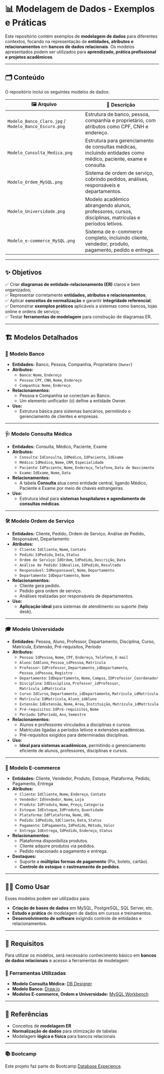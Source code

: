 # 📊 Modelagem de Dados - Exemplos e Práticas

Este repositório contém exemplos de **modelagem de dados** para diferentes contextos, focando na representação de **entidades, atributos e relacionamentos** em **bancos de dados relacionais**. Os modelos apresentados podem ser utilizados para **aprendizado, prática profissional e projetos acadêmicos**.

---

## 🗂 **Conteúdo**

O repositório inclui os seguintes modelos de dados:

| 🖼 Arquivo                                  | 📄 Descrição                                                       |
|---------------------------------------------|--------------------------------------------------------------------|
| `Modelo_Banco_Claro.jpg` / `Modelo_Banco_Escuro.png` | Estrutura de banco, pessoa, companhia e proprietário, com atributos como CPF, CNH e endereço. |
| `Modelo_Consulta_Medica.png`                | Estrutura para gerenciamento de consultas médicas, incluindo entidades como médico, paciente, exame e consulta. |
| `Modelo_Ordem_MySQL.png`                    | Sistema de ordem de serviço, cobrindo pedidos, análises, responsáveis e departamentos. |
| `Modelo_Universidade.png`                   | Modelo acadêmico abrangendo alunos, professores, cursos, disciplinas, matrículas e períodos letivos. |
| `Modelo_e-commerce_MySQL.png`               | Sistema de e-commerce completo, incluindo cliente, vendedor, produto, pagamento, pedido e entrega. |

---

## ✨ **Objetivos**

✅ Criar **diagramas de entidade-relacionamento (ER)** claros e bem organizados;  
✅ Representar corretamente **entidades, atributos e relacionamentos**;  
✅ Aplicar **conceitos de normalização** e garantir **integridade referencial**;  
✅ Demonstrar **exemplos práticos** aplicáveis a sistemas como bancos, lojas online e ordens de serviço;  
✅ Testar **ferramentas de modelagem** para construção de diagramas ER.

---

## 🏗 Modelos Detalhados

### 🏦 Modelo Banco
- **Entidades:** Banco, Pessoa, Companhia, Proprietário (`Owner`)
- **Atributos:** 
  - `Banco`: `Nome`, `Endereço`  
  - `Pessoa`: `CPF`, `CNH`, `Nome`, `Endereço`  
  - `Companhia`: `Nome`, `Endereço`
- **Relacionamentos:**  
  - Pessoa e Companhia se conectam ao Banco.  
  - Um elemento unificador (`U`) define a entidade Owner.  
- **Uso:**  
  - Estrutura básica para sistemas bancários, permitindo o gerenciamento de clientes e empresas.

---

### 🩺 Modelo Consulta Médica
- **Entidades:** Consulta, Médico, Paciente, Exame
- **Atributos:**  
  - `Consulta`: `IdConsulta`, `IdMedico`, `IdPaciente`, `IdExame`  
  - `Médico`: `IdMedico`, `Nome`, `CRM`, `Especialidade`  
  - `Paciente`: `IdPaciente`, `Nome`, `Endereço`, `Telefone`, `Data de Nascimento`  
  - `Exame`: `IdExame`, `Nome`, `Data`  
- **Relacionamentos:**  
  - A tabela **Consulta** atua como entidade central, ligando Médico, Paciente e Exame por meio de chaves estrangeiras.  
- **Uso:**  
  - Estrutura ideal para **sistemas hospitalares e agendamento de consultas médicas**.

---

### 🛠 Modelo Ordem de Serviço
- **Entidades:** Cliente, Pedido, Ordem de Serviço, Análise de Pedido, Responsável, Departamento
- **Atributos:**  
  - `Cliente`: `IdCliente`, `Nome`, `Contato`  
  - `Pedido`: `IdPedido`, `Data`, `Status`  
  - `Ordem de Serviço`: `IdOrdem`, `IdPedido`, `Descrição`, `Data`  
  - `Análise de Pedido`: `IdAnalise`, `IdPedido`, `Resultado`  
  - `Responsável`: `IdResponsavel`, `Nome`, `Departamento`  
  - `Departamento`: `IdDepartamento`, `Nome`  
- **Relacionamentos:**  
  - Cliente gera pedido.  
  - Pedido gera ordem de serviço.  
  - Análises realizadas por responsáveis de departamentos.  
- **Uso:**  
  - **Aplicação ideal** para sistemas de atendimento ou suporte (help desk).

---

### 🎓 Modelo Universidade
- **Entidades:** Pessoa, Aluno, Professor, Departamento, Disciplina, Curso, Matrícula, Extensão, Pré-requisitos, Período
- **Atributos:**  
  - `Pessoa`: `IdPessoa`, `Nome`, `CPF`, `Endereço`, `Telefone`, `E-mail`  
  - `Aluno`: `IdAluno`, `Pessoa_idPessoa`, `Matrícula`  
  - `Professor`: `IdProfessor`, `Departamento_idDepartamento`, `Pessoa_idPessoa`, `Registro`  
  - `Departamento`: `IdDepartamento`, `Nome`, `Campus`, `IDProfessor_Coordenador`  
  - `Disciplina`: `IdDisciplina`, `Professor_idProfessor`, `Matrícula_idMatrícula`  
  - `Curso`: `IdCurso`, `Departamento_idDepartamento`, `Matrícula_idMatrícula`  
  - `Matrícula`: `IdMatrícula`, `Aluno_idAluno`  
  - `Extensão`: `IdExtensão`, `Nome`, `Área`, `Instituição`, `Matrícula_idMatrícula`  
  - `Pré-requisitos`: `IdPré-requisitos`, `Nome`  
  - `Período`: `IdPeríodo`, `Ano`, `Semestre`  
- **Relacionamentos:**  
  - Alunos e professores vinculados a disciplinas e cursos.  
  - Matrículas ligadas a períodos letivos e extensões acadêmicas.  
  - Pré-requisitos exigidos para determinadas disciplinas.  
- **Uso:**  
  - **Ideal para sistemas acadêmicos**, permitindo o gerenciamento eficiente de alunos, professores, disciplinas e cursos.

---

### 🛒 Modelo E-commerce
- **Entidades:** Cliente, Vendedor, Produto, Estoque, Plataforma, Pedido, Pagamento, Entrega
- **Atributos:**  
  - `Cliente`: `IdCliente`, `Nome`, `Endereço`, `Contato`  
  - `Vendedor`: `IdVendedor`, `Nome`, `Loja`  
  - `Produto`: `IdProduto`, `Nome`, `Preço`, `Categoria`  
  - `Estoque`: `IdEstoque`, `IdProduto`, `Quantidade`  
  - `Plataforma`: `IdPlataforma`, `Nome`, `URL`  
  - `Pedido`: `IdPedido`, `IdCliente`, `Data`, `Status`  
  - `Pagamento`: `IdPagamento`, `IdPedido`, `Método`, `Valor`  
  - `Entrega`: `IdEntrega`, `IdPedido`, `Endereço`, `Status`  
- **Relacionamentos:**  
  - Plataforma disponibiliza produtos.  
  - Cliente adquire produtos via pedidos.  
  - Pedido relacionado a pagamento e entrega.  
- **Destaques:**  
  - Suporte a **múltiplas formas de pagamento** (Pix, boleto, cartão).  
  - **Controle de estoque** e **rastreamento de pedidos**.  

---

## 🧑‍💻 **Como Usar**
Esses modelos podem ser utilizados para:
- **Criação de bases de dados** em MySQL, PostgreSQL, SQL Server, etc.
- **Estudo e prática** de modelagem de dados em cursos e treinamentos.
- **Desenvolvimento de software** exigindo controle de entidades e relacionamentos.

---

## 📌 **Requisitos**
Para utilizar os modelos, será necessário conhecimento básico em **bancos de dados relacionais** e acesso a ferramentas de modelagem:

### 🔧 **Ferramentas Utilizadas**
- **Modelo Consulta Médica:** [DB Designer](https://app.dbdesigner.net/dashboard)
- **Modelo Banco:** [Draw.io](https://app.diagrams.net)
- **Modelos E-commerce, Ordem e Universidade:** [MySQL Workbench](https://www.mysql.com/products/workbench/)

---

## 📖 **Referências**
- Conceitos de **modelagem ER**
- **Normalização de dados** para otimização de tabelas
- Modelagem **lógica e física** para bancos relacionais

---

### 📚 **Bootcamp**
Este projeto faz parte do Bootcamp [Database Experience](https://web.dio.me/track/database-experience).
